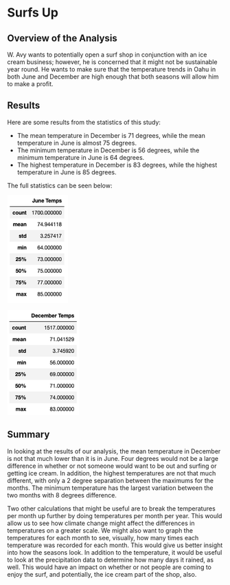 # Surfs Up

## Overview of the Analysis

W. Avy wants to potentially open a surf shop in conjunction with an ice cream business; however, he is concerned that it might not be sustainable year round. He wants to make sure that the temperature trends in Oahu in both June and December are high enough that both seasons will allow him to make a profit.

## Results

Here are some results from the statistics of this study:
- The mean temperature in December is 71 degrees, while the mean temperature in June is almost 75 degrees.
- The minimum temperature in December is 56 degrees, while the minimum temperature in June is 64 degrees.
- The highest temperature in December is 83 degrees, while the highest temperature in June is 85 degrees.

The full statistics can be seen below:

![This is a picture showing the statistics from temperatures in June.](https://github.com/hmpowell/surfs_up/blob/main/June_Temps_Stats.png)

![This is a picture showing the statistics from temperatures in June.](https://github.com/hmpowell/surfs_up/blob/main/December_Temps_Stats.png)

## Summary

In looking at the results of our analysis, the mean temperature in December is not that much lower than it is in June. Four degrees would not be a large difference in whether or not someone would want to be out and surfing or getting ice cream. In addition, the highest temperatures are not that much different, with only a 2 degree separation between the maximums for the months. The minimum temperature has the largest variation between the two months with 8 degrees difference. 

Two other calculations that might be useful are to break the temperatures per month up further by doing temperatures per month per year. This would allow us to see how climate change might affect the differences in temperatures on a greater scale. We might also want to graph the temperatures for each month to see, visually, how many times each temperature was recorded for each month. This would give us better insight into how the seasons look. In addition to the temperature, it would be useful to look at the precipitation data to determine how many days it rained, as well. This would have an impact on whether or not people are coming to enjoy the surf, and potentially, the ice cream part of the shop, also.
